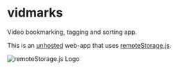 vidmarks
========

Video bookmarking, tagging and sorting app.


This is an [unhosted](http://www.unhosted.org) web-app that uses [remoteStorage.js](http://https://github.com/RemoteStorage/remoteStorage.js).

![remoteStorage.js Logo](http://silverbucket.net/img/remotestoragejs_logo.png)


